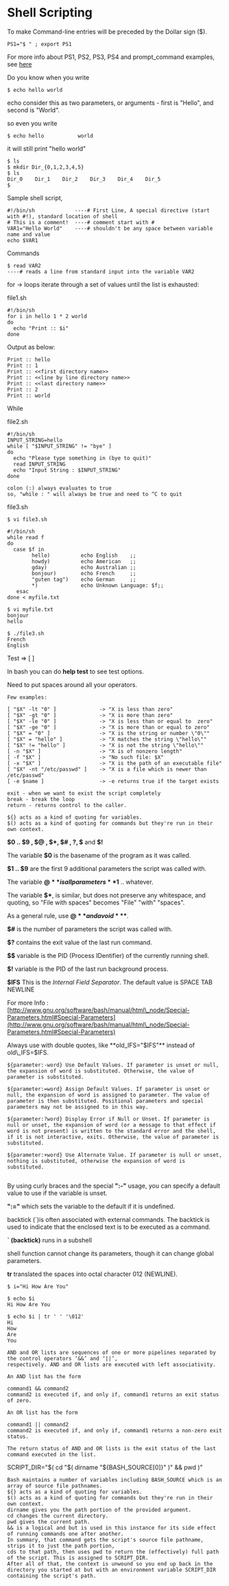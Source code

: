 # Shell Scripting

To make Command-line entries will be preceded by the Dollar sign ($).

```
PS1="$ " ; export PS1
```

For more info about PS1, PS2, PS3, PS4 and prompt\_command examples, see [here](https://www.thegeekstuff.com/2008/09/bash-shell-take-control-of-ps1-ps2-ps3-ps4-and-prompt\_command/)

Do you know when you write

```
$ echo hello world
```

echo consider this as two parameters, or arguments - first is "Hello", and second is "World".

so even you write

```
$ echo hello           world
```

it will still print "hello world"

```
$ ls
$ mkdir Dir_{0,1,2,3,4,5}
$ ls
Dir_0    Dir_1    Dir_2    Dir_3    Dir_4    Dir_5
$
```

Sample shell script,

```
#!/bin/sh             ----# First Line, A special directive (start with #!), standard location of shell
# This is a comment!  ----# comment start with #
VAR1="Hello World"    ----# shouldn't be any space between variable name and value
echo $VAR1
```

Commands

```
$ read VAR2
----# reads a line from standard input into the variable VAR2
```

for -> loops iterate through a set of values until the list is exhausted:

file1.sh

```
#!/bin/sh
for i in hello 1 * 2 world 
do
  echo "Print :: $i"
done
```

Output as below:

```
Print :: hello
Print :: 1
Print :: <<first directory name>>
Print :: <<line by line directory name>>
Print :: <<last directory name>>
Print :: 2
Print :: world
```

While

file2.sh

```
#!/bin/sh
INPUT_STRING=hello
while [ "$INPUT_STRING" != "bye" ]
do
  echo "Please type something in (bye to quit)"
  read INPUT_STRING
  echo "Input String : $INPUT_STRING"
done
```

```
colon (:) always evaluates to true
so, "while : " will always be true and need to ^C to quit
```

file3.sh

```
$ vi file3.sh

#!/bin/sh
while read f
do
  case $f in
        hello)          echo English    ;;
        howdy)          echo American   ;;
        gday)           echo Australian ;;
        bonjour)        echo French     ;;
        "guten tag")    echo German     ;;
        *)              echo Unknown Language: $f;;
   esac
done < myfile.txt
```

```
$ vi myfile.txt
bonjour
hello
```

```
$ ./file3.sh
French
English
```

Test => \[ ]

In bash you can do **help test** to see test options.

Need to put spaces around all your operators.

```
Few examples:

[ "$X" -lt "0" ]              -> "X is less than zero"
[ "$X" -gt "0" ]              -> "X is more than zero"
[ "$X" -le "0" ]              -> "X is less than or equal to  zero"
[ "$X" -ge "0" ]              -> "X is more than or equal to zero"
[ "$X" = "0" ]                -> "X is the string or number \"0\""
[ "$X" = "hello" ]            -> "X matches the string \"hello\""
[ "$X" != "hello" ]           -> "X is not the string \"hello\""
[ -n "$X" ]                   -> "X is of nonzero length"
[ -f "$X" ]                   -> "No such file: $X"
[ -x "$X" ]                   -> "X is the path of an executable file"
[ "$X" -nt "/etc/passwd" ]    -> "X is a file which is newer than /etc/passwd"
[ -e $name ]                  -> -e returns true if the target exists
```

```
exit - when we want to exist the script completely
break - break the loop
return - returns control to the caller.
```

```
${} acts as a kind of quoting for variables.
$() acts as a kind of quoting for commands but they're run in their own context.
```

**$0 .. $9 , $@ , $\*, $# , $? , \$$** and **$!**

The variable **$0** is the basename of the program as it was called.

**$1 .. $9** are the first 9 additional parameters the script was called with.

The variable **$@** is all parameters **$1** .. whatever.

The variable **$\***, is similar, but does not preserve any whitespace, and quoting, so "File with spaces" becomes "File" "with" "spaces".

As a general rule, use **$@** and avoid **$\***.

**$#** is the number of parameters the script was called with.

**$?** contains the exit value of the last run command.

**\$$** variable is the PID (Process IDentifier) of the currently running shell.

**$!** variable is the PID of the last run background process.

**$IFS** This is the _Internal Field Separator_. The default value is SPACE TAB NEWLINE

For more Info : [http://www.gnu.org/software/bash/manual/html\_node/Special-Parameters.html#Special-Parameters](http://www.gnu.org/software/bash/manual/html\_node/Special-Parameters.html#Special-Parameters)

Always use with double quotes, like **old\_IFS="$IFS"** instead of old\_IFS=$IFS.

```
${parameter:-word} Use Default Values. If parameter is unset or null, the expansion of word is substituted. Otherwise, the value of parameter is substituted.

${parameter:=word} Assign Default Values. If parameter is unset or null, the expansion of word is assigned to parameter. The value of parameter is then substituted. Positional parameters and special parameters may not be assigned to in this way.

${parameter:?word} Display Error if Null or Unset. If parameter is null or unset, the expansion of word (or a message to that effect if word is not present) is written to the standard error and the shell, if it is not interactive, exits. Otherwise, the value of parameter is substituted.

${parameter:+word} Use Alternate Value. If parameter is null or unset, nothing is substituted, otherwise the expansion of word is substituted.
```

```
```

By using curly braces and the special **":-"** usage, you can specify a default value to use if the variable is unset.

**":="** which sets the variable to the default if it is undefined.

backtick (\`)is often associated with external commands. The backtick is used to indicate that the enclosed text is to be executed as a command.

**\` (backtick)** runs in a subshell

shell function cannot change its parameters, though it can change global parameters.

**tr** translated the spaces into octal character 012 (NEWLINE).

```
$ i="Hi How Are You"

$ echo $i
Hi How Are You

$ echo $i | tr ' ' '\012'
Hi
How
Are
You
```

```
AND and OR lists are sequences of one or more pipelines separated by the control operators ‘&&’ and ‘||’, 
respectively. AND and OR lists are executed with left associativity.

An AND list has the form

command1 && command2
command2 is executed if, and only if, command1 returns an exit status of zero.

An OR list has the form

command1 || command2
command2 is executed if, and only if, command1 returns a non-zero exit status.

The return status of AND and OR lists is the exit status of the last command executed in the list.
```

SCRIPT\_DIR="$( cd "$( dirname "${BASH\_SOURCE\[0]}" )" && pwd )"

```
Bash maintains a number of variables including BASH_SOURCE which is an array of source file pathnames.
${} acts as a kind of quoting for variables.
$() acts as a kind of quoting for commands but they're run in their own context.
dirname gives you the path portion of the provided argument.
cd changes the current directory.
pwd gives the current path.
&& is a logical and but is used in this instance for its side effect of running commands one after another.
In summary, that command gets the script's source file pathname, strips it to just the path portion, 
cds to that path, then uses pwd to return the (effectively) full path of the script. This is assigned to SCRIPT_DIR. 
After all of that, the context is unwound so you end up back in the directory you started at but with an environment variable SCRIPT_DIR containing the script's path.
```
